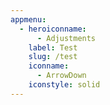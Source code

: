 ```yaml
---
appmenu:
  - heroiconname:
      - Adjustments
    label: Test
    slug: /test
    iconname:
      - ArrowDown
    iconstyle: solid
---
```

